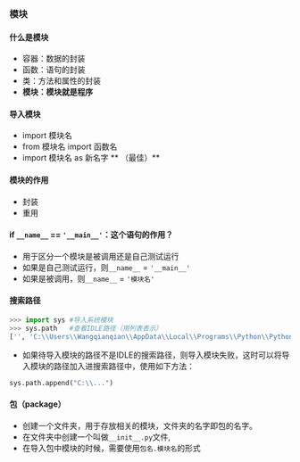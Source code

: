 ### 模块

#### 什么是模块
- 容器：数据的封装
- 函数：语句的封装
- 类：方法和属性的封装
- **模块：模块就是程序**


#### 导入模块
- import 模块名
- from 模块名 import 函数名
- import 模块名 as 新名字    ** （最佳）**

#### 模块的作用

- 封装
- 重用

#### if `__name__` == `'__main__'`：这个语句的作用？
- 用于区分一个模块是被调用还是自己测试运行
- 如果是自己测试运行，则`__name__` = `'__main__'`
- 如果是被调用，则`__name__` = `'模块名'`


#### 搜索路径
```python
>>> import sys #导入系统模块
>>> sys.path   #查看IDLE路径（用列表表示）
['', 'C:\\Users\\Wangqianqian\\AppData\\Local\\Programs\\Python\\Python37\\Lib\\idlelib', 'C:\\Users\\Wangqianqian\\AppData\\Local\\Programs\\Python\\Python37\\python37.zip', 'C:\\Users\\Wangqianqian\\AppData\\Local\\Programs\\Python\\Python37\\DLLs', 'C:\\Users\\Wangqianqian\\AppData\\Local\\Programs\\Python\\Python37\\lib', 'C:\\Users\\Wangqianqian\\AppData\\Local\\Programs\\Python\\Python37', 'C:\\Users\\Wangqianqian\\AppData\\Local\\Programs\\Python\\Python37\\lib\\site-packages']
```
- 如果待导入模块的路径不是IDLE的搜索路径，则导入模块失败，这时可以将导入模块的路径加入进搜索路径中，使用如下方法：

```python
sys.path.append("C:\\...")
```

#### 包（package）
- 创建一个文件夹，用于存放相关的模块，文件夹的名字即包的名字。
- 在文件夹中创建一个叫做`__init__.py`文件,
- 在导入包中模块的时候，需要使用`包名.模块名`的形式
